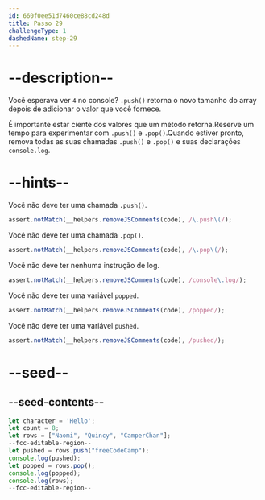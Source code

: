 ```yaml
---
id: 660f0ee51d7460ce88cd248d
title: Passo 29
challengeType: 1
dashedName: step-29
---
```


# --description--

Você esperava ver `4` no console? `.push()` retorna o novo tamanho do array depois de adicionar o valor que você fornece.

É importante estar ciente dos valores que um método retorna.Reserve um tempo para experimentar com `.push()` e `.pop()`.Quando estiver pronto, remova todas as suas chamadas `.push()` e `.pop()` e suas declarações `console.log`.

# --hints--

Você não deve ter uma chamada `.push()`.

```js
assert.notMatch(__helpers.removeJSComments(code), /\.push\(/);
```

Você não deve ter uma chamada `.pop()`.

```js
assert.notMatch(__helpers.removeJSComments(code), /\.pop\(/);
```

Você não deve ter nenhuma instrução de log.

```js
assert.notMatch(__helpers.removeJSComments(code), /console\.log/);
```

Você não deve ter uma variável `popped`.

```js
assert.notMatch(__helpers.removeJSComments(code), /popped/);
```

Você não deve ter uma variável `pushed`.

```js
assert.notMatch(__helpers.removeJSComments(code), /pushed/);
```

# --seed--

## --seed-contents--

```js
let character = 'Hello';
let count = 8;
let rows = ["Naomi", "Quincy", "CamperChan"];
--fcc-editable-region--
let pushed = rows.push("freeCodeCamp");
console.log(pushed);
let popped = rows.pop();
console.log(popped);
console.log(rows);
--fcc-editable-region--
```
